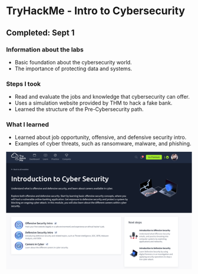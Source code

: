 # TryHackMe - Intro to Cybersecurity 

## Completed: Sept 1


### Information about the labs
- Basic foundation about the cybersecurity world.
- The importance of protecting data and systems. 

### Steps I took
- Read and evaluate the jobs and knowledge that cybersecurity can offer.
- Uses a simulation website provided by THM to hack a fake bank.
- Learned the structure of the Pre-Cybersecurity path.

### What I learned
- Learned about job opportunity, offensive, and defensive security intro.
- Examples of cyber threats, such as ransomware, malware, and phishing.

  
![Intro Cybersecurity Completion](Screenshot/Introduction_To_Cybersecurity.png)

